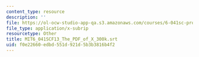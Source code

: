 ```yaml
---
content_type: resource
description: ''
file: https://ol-ocw-studio-app-qa.s3.amazonaws.com/courses/6-041sc-probabilistic-systems-analysis-and-applied-probability-fall-2013/f0e22660edbd551d921d5b3b3816b4f2_MIT6_041SCF13_The_PDF_of_X_300k.vtt
file_type: application/x-subrip
resourcetype: Other
title: MIT6_041SCF13_The_PDF_of_X_300k.srt
uid: f0e22660-edbd-551d-921d-5b3b3816b4f2
---
```

